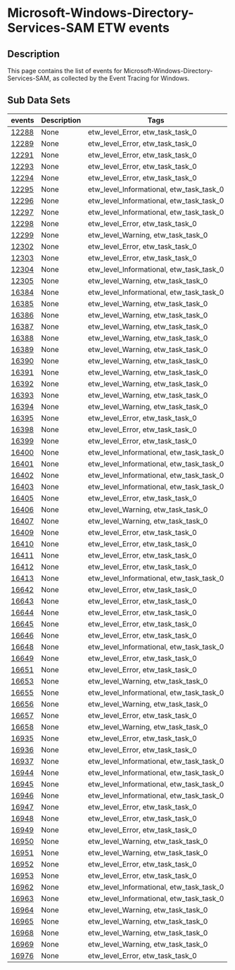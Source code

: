 # Microsoft-Windows-Directory-Services-SAM ETW events

## Description
This page contains the list of events for Microsoft-Windows-Directory-Services-SAM, as collected by the Event Tracing for Windows.

## Sub Data Sets
|events|Description|Tags|
|---|---|---|
|[12288](events/event-12288.md)|None|etw_level_Error, etw_task_task_0|
|[12289](events/event-12289.md)|None|etw_level_Error, etw_task_task_0|
|[12291](events/event-12291.md)|None|etw_level_Error, etw_task_task_0|
|[12293](events/event-12293.md)|None|etw_level_Error, etw_task_task_0|
|[12294](events/event-12294.md)|None|etw_level_Error, etw_task_task_0|
|[12295](events/event-12295.md)|None|etw_level_Informational, etw_task_task_0|
|[12296](events/event-12296.md)|None|etw_level_Informational, etw_task_task_0|
|[12297](events/event-12297.md)|None|etw_level_Informational, etw_task_task_0|
|[12298](events/event-12298.md)|None|etw_level_Error, etw_task_task_0|
|[12299](events/event-12299.md)|None|etw_level_Warning, etw_task_task_0|
|[12302](events/event-12302.md)|None|etw_level_Error, etw_task_task_0|
|[12303](events/event-12303.md)|None|etw_level_Error, etw_task_task_0|
|[12304](events/event-12304.md)|None|etw_level_Informational, etw_task_task_0|
|[12305](events/event-12305.md)|None|etw_level_Warning, etw_task_task_0|
|[16384](events/event-16384.md)|None|etw_level_Informational, etw_task_task_0|
|[16385](events/event-16385.md)|None|etw_level_Warning, etw_task_task_0|
|[16386](events/event-16386.md)|None|etw_level_Warning, etw_task_task_0|
|[16387](events/event-16387.md)|None|etw_level_Warning, etw_task_task_0|
|[16388](events/event-16388.md)|None|etw_level_Warning, etw_task_task_0|
|[16389](events/event-16389.md)|None|etw_level_Warning, etw_task_task_0|
|[16390](events/event-16390.md)|None|etw_level_Warning, etw_task_task_0|
|[16391](events/event-16391.md)|None|etw_level_Warning, etw_task_task_0|
|[16392](events/event-16392.md)|None|etw_level_Warning, etw_task_task_0|
|[16393](events/event-16393.md)|None|etw_level_Warning, etw_task_task_0|
|[16394](events/event-16394.md)|None|etw_level_Warning, etw_task_task_0|
|[16395](events/event-16395.md)|None|etw_level_Error, etw_task_task_0|
|[16398](events/event-16398.md)|None|etw_level_Error, etw_task_task_0|
|[16399](events/event-16399.md)|None|etw_level_Error, etw_task_task_0|
|[16400](events/event-16400.md)|None|etw_level_Informational, etw_task_task_0|
|[16401](events/event-16401.md)|None|etw_level_Informational, etw_task_task_0|
|[16402](events/event-16402.md)|None|etw_level_Informational, etw_task_task_0|
|[16403](events/event-16403.md)|None|etw_level_Informational, etw_task_task_0|
|[16405](events/event-16405.md)|None|etw_level_Error, etw_task_task_0|
|[16406](events/event-16406.md)|None|etw_level_Warning, etw_task_task_0|
|[16407](events/event-16407.md)|None|etw_level_Warning, etw_task_task_0|
|[16409](events/event-16409.md)|None|etw_level_Error, etw_task_task_0|
|[16410](events/event-16410.md)|None|etw_level_Error, etw_task_task_0|
|[16411](events/event-16411.md)|None|etw_level_Error, etw_task_task_0|
|[16412](events/event-16412.md)|None|etw_level_Error, etw_task_task_0|
|[16413](events/event-16413.md)|None|etw_level_Informational, etw_task_task_0|
|[16642](events/event-16642.md)|None|etw_level_Error, etw_task_task_0|
|[16643](events/event-16643.md)|None|etw_level_Error, etw_task_task_0|
|[16644](events/event-16644.md)|None|etw_level_Error, etw_task_task_0|
|[16645](events/event-16645.md)|None|etw_level_Error, etw_task_task_0|
|[16646](events/event-16646.md)|None|etw_level_Error, etw_task_task_0|
|[16648](events/event-16648.md)|None|etw_level_Informational, etw_task_task_0|
|[16649](events/event-16649.md)|None|etw_level_Error, etw_task_task_0|
|[16651](events/event-16651.md)|None|etw_level_Error, etw_task_task_0|
|[16653](events/event-16653.md)|None|etw_level_Warning, etw_task_task_0|
|[16655](events/event-16655.md)|None|etw_level_Informational, etw_task_task_0|
|[16656](events/event-16656.md)|None|etw_level_Warning, etw_task_task_0|
|[16657](events/event-16657.md)|None|etw_level_Error, etw_task_task_0|
|[16658](events/event-16658.md)|None|etw_level_Warning, etw_task_task_0|
|[16935](events/event-16935.md)|None|etw_level_Error, etw_task_task_0|
|[16936](events/event-16936.md)|None|etw_level_Error, etw_task_task_0|
|[16937](events/event-16937.md)|None|etw_level_Informational, etw_task_task_0|
|[16944](events/event-16944.md)|None|etw_level_Informational, etw_task_task_0|
|[16945](events/event-16945.md)|None|etw_level_Informational, etw_task_task_0|
|[16946](events/event-16946.md)|None|etw_level_Informational, etw_task_task_0|
|[16947](events/event-16947.md)|None|etw_level_Error, etw_task_task_0|
|[16948](events/event-16948.md)|None|etw_level_Error, etw_task_task_0|
|[16949](events/event-16949.md)|None|etw_level_Error, etw_task_task_0|
|[16950](events/event-16950.md)|None|etw_level_Warning, etw_task_task_0|
|[16951](events/event-16951.md)|None|etw_level_Warning, etw_task_task_0|
|[16952](events/event-16952.md)|None|etw_level_Error, etw_task_task_0|
|[16953](events/event-16953.md)|None|etw_level_Error, etw_task_task_0|
|[16962](events/event-16962.md)|None|etw_level_Informational, etw_task_task_0|
|[16963](events/event-16963.md)|None|etw_level_Informational, etw_task_task_0|
|[16964](events/event-16964.md)|None|etw_level_Warning, etw_task_task_0|
|[16965](events/event-16965.md)|None|etw_level_Warning, etw_task_task_0|
|[16968](events/event-16968.md)|None|etw_level_Warning, etw_task_task_0|
|[16969](events/event-16969.md)|None|etw_level_Warning, etw_task_task_0|
|[16976](events/event-16976.md)|None|etw_level_Error, etw_task_task_0|
